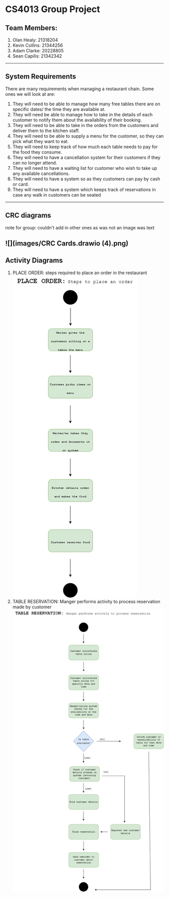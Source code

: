 # CS4013 Group Project
## Team Members:
1. Olan Healy:    21318204
2. Kevin Collins: 21344256
3. Adam Clarke:   20228805
4. Sean Capilis:  21342342


----------------------------------------------
## System Requirements
There are many requirements when managing a restaurant chain. Some ones we will look at are:
1. They will need to be able to manage how many free tables there are on specific dates/ the time they are available at.
2. They will need be able to manage how to take in the details of each customer to notify them about the availability of their booking.
3. They will need to be able to take in the orders from the customers and deliver them to the kitchen staff.
4. They will need to be able to supply a menu for the customer, so they can pick what they want to eat.
5. They will need to keep track of how much each table needs to pay for the food they consume.
6. They will need to have a cancellation system for their customers if they can no longer attend.
7. They will need to have a waiting list for customer who wish to take up any available cancellations.
8. They will need to have a system so as they customers can pay by cash or card.
9. They will need to have a system which keeps track of reservations in case any walk in customers can be seated

------------------------------------------------
## CRC diagrams
note for group: couldn't add in other ones as was not an image was text

![](images/CRC Cards.drawio (4).png)
------------------------------------------------
## Activity Diagrams
1. PLACE ORDER: steps required to place an order in the restaurant
   ![](images/OrderActivityDiagram_.drawio.png)
2. TABLE RESERVATION: Manger performs activity to process reservation made by customer
   ![](images/reservationActivityDiagram.drawio.png)
